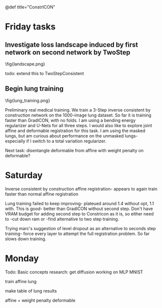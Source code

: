 @def title="ConstrICON"

Friday tasks
===========

Investigate loss landscape induced by first network on second network by TwoStep
--------------

\fig{landscape.png}

todo: extend this to TwoStepConsistent

Begin lung training
--------------

\fig{lung_training.png}

Preliminary real medical training. We train a 3-Step inverse consistent by construction network on the 1000-image lung dataset. So far it is training faster than GradICON, with no folds. I am using a bending energy regularizer and U-Nets for all three steps. I would also like to explore joint affine and deformable registration for this task. I am using the masked lungs, but am curious about performance on the unmasked lungs- especially if I switch to a total variation regularizer.

Next task: disentangle deformable from affine with weight penalty on deformable?

Saturday
========

Inverse consistent by construction affine registration- appears to again train faster than normal affine registration

Lung training failed to keep improving- plateued around 1.4 without opt, 1.1 with. This is good- better than GradICON without second step. Don't have VRAM budget for adding second step to Constricon as it is, so either need to 
-cut down ram or 
-find alternative to two step training. 

Trying marc's suggestion of level dropout as an alternative to seconds step training- force every layer to attempt the full registration problem. So far slows down training.

Monday
========

Todo: Basic concepts research: get diffusion working on MLP MNIST

train affine lung

make table of lung results

affine + weight penalty deformable
